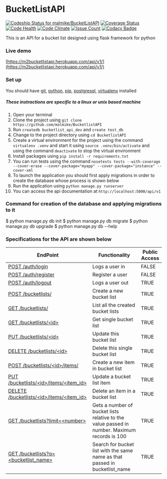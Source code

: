 # BucketListAPI
[![Codeship Status for malmike/BucketListAPI](https://app.codeship.com/projects/77766f50-54e4-0135-1058-2a73e0087811/status?branch=master)](https://app.codeship.com/projects/235425)
[![Coverage Status](https://coveralls.io/repos/github/malmike/BucketListAPI/badge.svg?branch=master)](https://coveralls.io/github/malmike/BucketListAPI?branch=master)
[![Code Health](https://landscape.io/github/malmike/BucketListAPI/master/landscape.svg?style=flat)](https://landscape.io/github/malmike/BucketListAPI/master)
[![Code Climate](https://codeclimate.com/github/malmike/BucketListAPI/badges/gpa.svg)](https://codeclimate.com/github/malmike/BucketListAPI)
[![Issue Count](https://codeclimate.com/github/malmike/BucketListAPI/badges/issue_count.svg)](https://codeclimate.com/github/malmike/BucketListAPI)
[![Codacy Badge](https://api.codacy.com/project/badge/Grade/057f34a9f5374707b86d72378320f2ba)](https://www.codacy.com/app/malmike/BucketListAPI?utm_source=github.com&amp;utm_medium=referral&amp;utm_content=malmike/BucketListAPI&amp;utm_campaign=Badge_Grade)

This is an API for a bucket list designed using flask framework for python

### Live demo
[https://m2bucketlistapi.herokuapp.com/api/v1/](https://m2bucketlistapi.herokuapp.com/api/v1/)

### Set up
You should have [git](https://git-scm.com/), [python](https://docs.python.org/), [pip](https://pypi.python.org/pypi/pip), [postgresql](https://www.postgresql.org/docs/current/static/tutorial.html), [virtualenv](https://virtualenv.pypa.io/en/stable/) installed
##### These instractions are specific to a linux or unix based machine
1. Open your terminal
2. Clone the project using `git clone https://github.com/malmike/BucketlistAPI`
3. Run `createdb bucketlist_api_dev` and `create test_db`
4. Change to the project directory using `cd BucketlistAPI`
5. Create a virtual environment for the project using the command `virtualenv .venv` and start it using `source .venv/bin/activate` and using the command `deactivate` to stop the virtual environment
6. Install packages using `pip install -r requirements.txt`
7. You can run tests using the command `nosetests tests --with-coverage --cover-erase --cover-package="myapp" --cover-package="instance" --cover-xml`
8. To launch the application you should first apply migrations in order to create the database whose process is shown below
9. Run the application using `python manage.py runserver`
10. You can access the api documentation at `http://localhost:5000/api/v1`

### Command for creation of the database and applying migrations to it
$ python manage.py db init
$ python manage.py db migrate
$ python manage.py db upgrade
$ python manage.py db --help


### Specifications for the API are shown below

| EndPoint | Functionality | Public Access |
| -------- | ------------- | ------------- |
| [ POST /auth/login ](#) | Logs a user in | FALSE |
| [ POST /auth/register ](#) | Register a user | FALSE |
| [ POST /auth/logout ](#) | Logs a user out | TRUE |
| [ POST /bucketlists/ ](#) | Create a new bucket list | TRUE |
| [ GET /bucketlists/ ](#) | List all the created bucket lists | TRUE |
| [ GET /bucketlists/\<id> ](#) | Get single bucket list | TRUE |
| [ PUT /bucketlists/\<id> ](#) | Update this bucket list | TRUE |
| [ DELETE /bucketlists/\<id> ](#) | Delete this single bucket list | TRUE |
| [ POST /bucketlists/\<id>/items/ ](#) | Create a new item in bucket list | TRUE |
| [ PUT /bucketlists/\<id>/items/<item_id> ](#) | Update a bucket list item | TRUE |
| [ DELETE /bucketlists/\<id>/items/<item_id> ](#) | Delete an item in a bucket list | TRUE |
| [ GET /bucketlists?limit=\<number> ](#) | Gets a number of bucket lists relative to the value passed in number. Maximum records is 100 | TRUE |
| [ GET /bucketlists?q=\<bucketlist_name> ](#) | Search for bucket list with the same name as that passed in bucketlist_name | TRUE |

